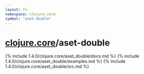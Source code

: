 ```yaml
---
layout: fn
namespace: clojure.core
symbol: "aset-double"
---
```


# [clojure.core](../)/aset-double

{% include 1.4.0/clojure.core/aset_double/docs.md %}
{% include 1.4.0/clojure.core/aset_double/examples.md %}
{% include 1.4.0/clojure.core/aset_double/src.md %}

